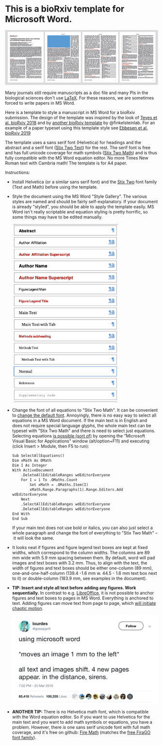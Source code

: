 # This is a bioRxiv template for Microsoft Word.
![Some pages](example_pages.png)

Many journals still require manuscripts as a doc file and many PIs in the biological sciences don't use [LaTeX](https://en.wikipedia.org/wiki/LaTeX). For these reasons, we are sometimes forced to write papers in MS Word.

Here is a template to style a manuscript in MS Word for a bioRxiv submission. The design of the template was inspired by the look of [Teves et al. bioRxiv 2018](https://doi.org/10.1101/257451) and by [another bioRxiv template](https://github.com/finkelsteinlab/BioRxiv-Template) by @finkelsteinlab. For an example of a paper typeset using this template style see [Ebbesen et al. bioRxiv 2019](https://doi.org/10.1101/545434)

The template uses a sans serif font (Helvetica) for headings and the abstract and a serif font ([Stix Two Text](https://github.com/stipub/stixfonts)) for the rest. The serif font is free and has full unicode coverage for math symbols ([Stix Two Math](https://github.com/stipub/stixfonts)) and is thus fully compatible with the MS Word equation editor. No more Times New Roman text with Cambria math! The template is for A4 paper.

Instructions:
* Install Helvetica (or a similar sans serif font) and the [Stix Two](https://github.com/stipub/stixfonts) font family (Text and Math) before using the template.

* Style the document using the MS Word "Style Gallery". The various styles are named and should be fairly self-explanatory. If your document is already "styled", you should be able to apply the template easily. MS Word isn't really scriptable and equation styling is pretty horrific, so some things may have to be edited manually.

  <img src="word_styles.png" width="350">

* Change the font of all equations to "Stix Two Math". It can be convenient to [change the default font](https://superuser.com/questions/1114697/select-a-different-math-font-in-microsoft-word).  Annoyingly, there is no easy way to select all equations in a MS Word document. If the main text is in English and does not require special language glyphs, the whole main text can be typeset with "Stix Two Math" and there is need to select just equations. Selecting equations [is possible (sort of)](https://www.extendoffice.com/documents/word/751-word-select-equation.html) by opening the "Microsoft Visual Basic for Applications" window (alt/option+F11) and executing (click Insert > Module, then F5 to run):

  ```
  Sub SelectAllEquations()
  Dim xMath As OMath
  Dim I As Integer
  With ActiveDocument
      .DeleteAllEditableRanges wdEditorEveryone
      For I = 1 To .OMaths.Count
          Set xMath = .OMaths.Item(I)
          xMath.Range.Paragraphs(1).Range.Editors.Add wdEditorEveryone
      Next
      .SelectAllEditableRanges wdEditorEveryone
      .DeleteAllEditableRanges wdEditorEveryone
  End With
  End Sub
  ```

  If your main text does not use bold or italics, you can also just select a whole paragraph and change the font of everything to "Stix Two Math" – it will look the same.


* It looks neat if figures and figure legend text boxes are kept at fixed widths, which correspond to the column widths. The columns are 89 mm wide with 5.9 mm spacing between them. By default, word will pad images and text boxes with 3.2 mm. Thus, to align with the text, the width of figures and text boxes should be either one-column (89 mm), one-and-one-half-column (139.4 -1.6 mm w. 44.5 - 1.6 mm text box next to it) or double-column (183.9 mm, see examples in the document).

* **TIP: Insert and style all text before adding any figures. Work sequentially.** In contrast to e.g. [LibreOffice](https://www.libreoffice.org/), it is not possible to anchor figures and text boxes to pages in MS Word. Everything is anchored to text. Adding figures can move text from page to page, which [will initiate chaotic motion](https://twitter.com/gossipgriii/status/713425874167537664).

  <img src="chaotic_word.png" width="600">

* **ANOTHER TIP:** There is no Helvetica math font, which is compatible with the Word equation editor. So if you want to use Helvetica for the main text and you want to add math symbols or equations, you have a problem. However, there *is* one sans serif unicode font with full math coverage, and it's free on github: [Fire Math](https://github.com/firamath/firamath) (matches the [free FiraGO font family](https://github.com/bBoxType/FiraGO)).
